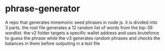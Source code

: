 # phrase-generator
A repo that generates mmemonic seed phrases in node js. it is divided into 3 parts. the root file generates a 12 random list of words from the bip-39 wordlist. the v2 folder  targets a specific wallet address and uses bruteforce to guess the phrase while the v3 generates random phrases and checks the balances in them before outputing in a text file
